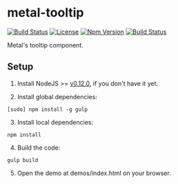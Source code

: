 # metal-tooltip
[![Build Status][build-status-svg]][build-status-link]
[![License][license-svg]][license-link]
[![Npm Version][npm-svg]][npm-link]
[![Build Status][saucelabs-svg]][build-status-link]

Metal's tooltip component.

## Setup

1. Install NodeJS >= [v0.12.0](http://nodejs.org/dist/v0.12.0/), if you don't have it yet.

2. Install global dependencies:

  ```
  [sudo] npm install -g gulp
  ```

3. Install local dependencies:

  ```
  npm install
  ```

4. Build the code:

  ```
  gulp build
  ```

5. Open the demo at demos/index.html on your browser.


[build-status-svg]: https://travis-ci.org/metal/metal-tooltip.svg?branch=master
[build-status-link]: https://travis-ci.org/metal/metal-tooltip

[license-svg]: https://img.shields.io/badge/license-BSD-lightgrey.svg
[license-link]: https://github.com/wedeploy/api-js/blob/master/LICENSE.md

[npm-svg]: https://img.shields.io/npm/v/metal-tooltip.svg
[npm-link]: https://npmjs.org/metal-tooltip
[saucelabs-svg]: https://saucelabs.com/browser-matrix/alloyui.svg
